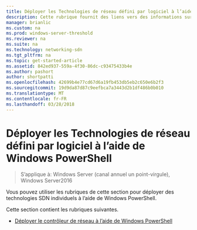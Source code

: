 ```yaml
---
title: Déployer les Technologies de réseau défini par logiciel à l’aide de Windows PowerShell
description: Cette rubrique fournit des liens vers des informations sur la façon de déployer des technologies SDN individuels à l’aide de Windows PowerShell.
manager: brianlic
ms.custom: na
ms.prod: windows-server-threshold
ms.reviewer: na
ms.suite: na
ms.technology: networking-sdn
ms.tgt_pltfrm: na
ms.topic: get-started-article
ms.assetid: 842ed937-559a-4f30-86dc-c93475433b4e
ms.author: pashort
author: shortpatti
ms.openlocfilehash: 42699b4e77cd67d6a19fb453db5eb2c650e6b2f3
ms.sourcegitcommit: 19d9da87d87c9eefbca7a3443d2b1df486b0b010
ms.translationtype: MT
ms.contentlocale: fr-FR
ms.lasthandoff: 03/28/2018
---
```

# <a name="deploy-software-defined-network-technologies-using-windows-powershell"></a>Déployer les Technologies de réseau défini par logiciel à l’aide de Windows PowerShell

>S’applique à: Windows Server (canal annuel un point-virgule), Windows Server2016

Vous pouvez utiliser les rubriques de cette section pour déployer des technologies SDN individuels à l’aide de Windows PowerShell.  
  
Cette section contient les rubriques suivantes.  
  
-   [Déployer le contrôleur de réseau à l’aide de Windows PowerShell](Deploy-Network-Controller-using-Windows-PowerShell.md)  
  
 
  


